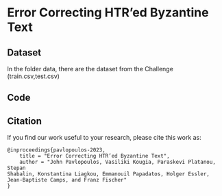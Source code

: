 # Error Correcting HTR’ed Byzantine Text

## Dataset

In the folder data, there are the dataset from the Challenge (train.csv,test.csv)

## Code


## Citation

If you find our work useful to your research, please cite this work as:

```
@inproceedings{pavlopoulos-2023,
    title = "Error Correcting HTR’ed Byzantine Text",
    author = "John Pavlopoulos, Vasiliki Kougia, Paraskevi Platanou, Stepan
Shabalin, Konstantina Liagkou, Emmanouil Papadatos, Holger Essler,
Jean-Baptiste Camps, and Franz Fischer"
}
```
